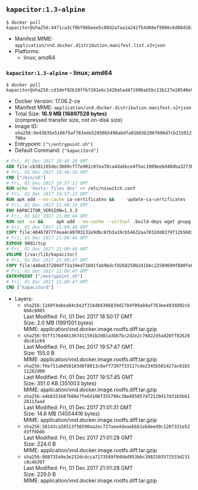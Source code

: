 ## `kapacitor:1.3-alpine`

```console
$ docker pull kapacitor@sha256:4471ca3cf0bf98beee5c88d2afaa1a242754d60ef9986c6d88d1614eab4ec3e6
```

-	Manifest MIME: `application/vnd.docker.distribution.manifest.list.v2+json`
-	Platforms:
	-	linux; amd64

### `kapacitor:1.3-alpine` - linux; amd64

```console
$ docker pull kapacitor@sha256:cd3def92b19ffbf281e6c1420a5ad471996ab5bc13b127e28540e9b0f092ea03
```

-	Docker Version: 17.06.2-ce
-	Manifest MIME: `application/vnd.docker.distribution.manifest.v2+json`
-	Total Size: **16.9 MB (16897528 bytes)**  
	(compressed transfer size, not on-disk size)
-	Image ID: `sha256:9e43035e516675af783ede52050b5498abdfa01bb5b286f606d7cb215012706a`
-	Entrypoint: `["\/entrypoint.sh"]`
-	Default Command: `["kapacitord"]`

```dockerfile
# Fri, 01 Dec 2017 18:46:26 GMT
ADD file:cb381165dec3689cf77e902c07ea78ca4da6bce4f5ac1909eebd40dba3273bfe in / 
# Fri, 01 Dec 2017 18:46:26 GMT
CMD ["/bin/sh"]
# Fri, 01 Dec 2017 19:57:11 GMT
RUN echo 'hosts: files dns' >> /etc/nsswitch.conf
# Fri, 01 Dec 2017 19:57:15 GMT
RUN apk add --no-cache ca-certificates &&     update-ca-certificates
# Fri, 01 Dec 2017 21:00:10 GMT
ENV KAPACITOR_VERSION=1.3.3
# Fri, 01 Dec 2017 21:00:46 GMT
RUN set -ex &&     apk add --no-cache --virtual .build-deps wget gnupg tar &&     for key in         05CE15085FC09D18E99EFB22684A14CF2582E0C5 ;     do         gpg --keyserver ha.pool.sks-keyservers.net --recv-keys "$key" ||         gpg --keyserver pgp.mit.edu --recv-keys "$key" ||         gpg --keyserver keyserver.pgp.com --recv-keys "$key" ;     done &&     wget -q https://dl.influxdata.com/kapacitor/releases/kapacitor-${KAPACITOR_VERSION}-static_linux_amd64.tar.gz.asc &&     wget -q https://dl.influxdata.com/kapacitor/releases/kapacitor-${KAPACITOR_VERSION}-static_linux_amd64.tar.gz &&     gpg --batch --verify kapacitor-${KAPACITOR_VERSION}-static_linux_amd64.tar.gz.asc kapacitor-${KAPACITOR_VERSION}-static_linux_amd64.tar.gz &&     mkdir -p /usr/src &&     tar -C /usr/src -xzf kapacitor-${KAPACITOR_VERSION}-static_linux_amd64.tar.gz &&     rm -f /usr/src/kapacitor-*/kapacitor.conf &&     chmod +x /usr/src/kapacitor-*/* &&     cp -a /usr/src/kapacitor-*/* /usr/bin/ &&     rm -rf *.tar.gz* /usr/src /root/.gnupg &&     apk del .build-deps
# Fri, 01 Dec 2017 21:00:46 GMT
COPY file:4046787774ea4c49703132e9dbc6fb3a19cb54632aa7032dd8379f12b56034d9 in /etc/kapacitor/kapacitor.conf 
# Fri, 01 Dec 2017 21:00:46 GMT
EXPOSE 9092/tcp
# Fri, 01 Dec 2017 21:00:46 GMT
VOLUME [/var/lib/kapacitor]
# Fri, 01 Dec 2017 21:00:47 GMT
COPY file:440a837280df72a19ed72b91fab9bdcfd268250b241bbc22509699f880fe0d17 in /entrypoint.sh 
# Fri, 01 Dec 2017 21:00:47 GMT
ENTRYPOINT ["/entrypoint.sh"]
# Fri, 01 Dec 2017 21:00:47 GMT
CMD ["kapacitord"]
```

-	Layers:
	-	`sha256:1160f4abea84cbe2f316db6306839d2704f09a04af763ee493dd92cb066c0865`  
		Last Modified: Fri, 01 Dec 2017 18:50:17 GMT  
		Size: 2.0 MB (1991501 bytes)  
		MIME: application/vnd.docker.image.rootfs.diff.tar.gzip
	-	`sha256:93ff176d481367411591b2d81a3bb7bc2d2e2c76822d5ad20ff82628dbc61c69`  
		Last Modified: Fri, 01 Dec 2017 19:57:47 GMT  
		Size: 155.0 B  
		MIME: application/vnd.docker.image.rootfs.diff.tar.gzip
	-	`sha256:f0e711ab050183d8f8013c0aff7397f33117cde2345b501427ac61b511282d00`  
		Last Modified: Fri, 01 Dec 2017 19:57:45 GMT  
		Size: 351.0 KB (351003 bytes)  
		MIME: application/vnd.docker.image.rootfs.diff.tar.gzip
	-	`sha256:e4b8351b87b08e7fe6d106f355796c38e895057d72120d17d31b5b6128113aa4`  
		Last Modified: Fri, 01 Dec 2017 21:01:31 GMT  
		Size: 14.6 MB (14554416 bytes)  
		MIME: application/vnd.docker.image.rootfs.diff.tar.gzip
	-	`sha256:38143ca28513f56590aa2ec727aee4deaebbb1ebdeed9c1207331e52d3ff6b0b`  
		Last Modified: Fri, 01 Dec 2017 21:01:28 GMT  
		Size: 224.0 B  
		MIME: application/vnd.docker.image.rootfs.diff.tar.gzip
	-	`sha256:088735a9e3e232dcdcca7173589f84bbd953bbc3982503572533d231c8c4b397`  
		Last Modified: Fri, 01 Dec 2017 21:01:28 GMT  
		Size: 229.0 B  
		MIME: application/vnd.docker.image.rootfs.diff.tar.gzip
